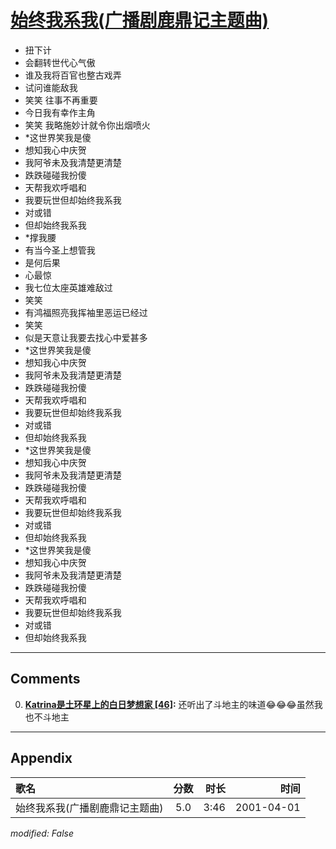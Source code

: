 # [始终我系我(广播剧鹿鼎记主题曲)](https://music.163.com/song?id=26075117)

* 扭下计
* 会翻转世代心气傲
* 谁及我将百官也整古戏弄
* 试问谁能敌我
* 笑笑 往事不再重要
* 今日我有幸作主角
* 笑笑 我略施妙计就令你出烟喷火
* *这世界笑我是傻
* 想知我心中庆贺
* 我阿爷未及我清楚更清楚
* 跌跌碰碰我扮傻
* 天帮我欢呼唱和
* 我要玩世但却始终我系我
* 对或错
* 但却始终我系我
* *撑我腰
* 有当今圣上想管我
* 是何后果
* 心最惊
* 我七位太座英雄难敌过
* 笑笑
* 有鸿福照亮我挥袖里恶运已经过
* 笑笑
* 似是天意让我要去找心中爱甚多
* *这世界笑我是傻
* 想知我心中庆贺
* 我阿爷未及我清楚更清楚
* 跌跌碰碰我扮傻
* 天帮我欢呼唱和
* 我要玩世但却始终我系我
* 对或错
* 但却始终我系我
* *这世界笑我是傻
* 想知我心中庆贺
* 我阿爷未及我清楚更清楚
* 跌跌碰碰我扮傻
* 天帮我欢呼唱和
* 我要玩世但却始终我系我
* 对或错
* 但却始终我系我
* *这世界笑我是傻
* 想知我心中庆贺
* 我阿爷未及我清楚更清楚
* 跌跌碰碰我扮傻
* 天帮我欢呼唱和
* 我要玩世但却始终我系我
* 对或错
* 但却始终我系我


---

## Comments
0. **[Katrina是土环星上的白日梦想家 \[46\]](https://music.163.com/#/user/home?id=252923574):** 还听出了斗地主的味道😂😂😂虽然我也不斗地主



---

## Appendix

|歌名|分数|时长|时间|
|:---|:---:|---:|---:|
|始终我系我(广播剧鹿鼎记主题曲)|5.0|3:46|2001-04-01

*modified: False*